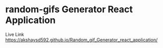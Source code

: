 # random-gifs Generator React Application

Live Link
 https://akshaysd592.github.io/Random_gif_Generator_react_application/
